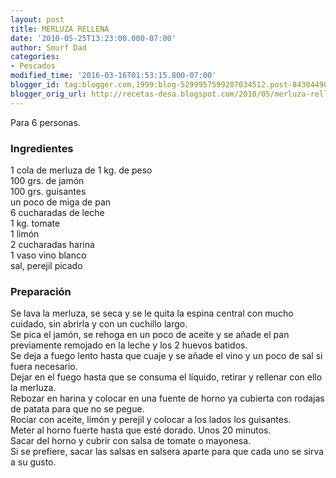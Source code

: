 ```yaml
---
layout: post
title: MERLUZA RELLENA
date: '2010-05-25T13:23:00.000-07:00'
author: Smurf Dad
categories:
- Pescados
modified_time: '2016-03-16T01:53:15.800-07:00'
blogger_id: tag:blogger.com,1999:blog-5299957599287034512.post-8430449030387209242
blogger_orig_url: http://recetas-desa.blogspot.com/2010/05/merluza-rellena.html
---
```


Para 6 personas.<br /><h3>Ingredientes</h3>1 cola de merluza de 1 kg. de peso<br />100 grs. de jamón<br />100 grs. guisantes<br />un poco de miga de pan<br />6 cucharadas de leche<br />1 kg. tomate<br />1 limón<br />2 cucharadas harina<br />1 vaso vino blanco<br />sal, perejil picado<br /><h3>Preparación</h3>Se lava la merluza, se seca y se le quita la espina central con mucho cuidado, sin abrirla y con un cuchillo largo.<br />Se pica el jamón, se rehoga en un poco de aceite y se añade el pan previamente remojado en la leche y los 2 huevos batidos.<br />Se deja a fuego lento hasta que cuaje y se añade el vino y un poco de sal si fuera necesario.<br />Dejar en el fuego hasta que se consuma el líquido, retirar y rellenar con ello la merluza.<br />Rebozar en harina y colocar en una fuente de horno ya cubierta con rodajas de patata para que no se pegue.<br />Rociar con aceite, limón y perejil y colocar a los lados los guisantes.<br />Meter al horno fuerte hasta que esté dorado. Unos 20 minutos.<br />Sacar del horno y cubrir con salsa de tomate o mayonesa.<br />Si se prefiere, sacar las salsas en salsera aparte para que cada uno se sirva a su gusto.